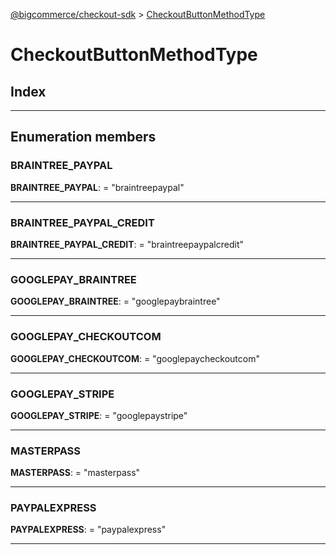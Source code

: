 [@bigcommerce/checkout-sdk](../README.md) > [CheckoutButtonMethodType](../enums/checkoutbuttonmethodtype.md)

# CheckoutButtonMethodType

## Index

---

## Enumeration members

<a id="braintree_paypal"></a>

###  BRAINTREE_PAYPAL

**BRAINTREE_PAYPAL**:  = "braintreepaypal"

___
<a id="braintree_paypal_credit"></a>

###  BRAINTREE_PAYPAL_CREDIT

**BRAINTREE_PAYPAL_CREDIT**:  = "braintreepaypalcredit"

___
<a id="googlepay_braintree"></a>

###  GOOGLEPAY_BRAINTREE

**GOOGLEPAY_BRAINTREE**:  = "googlepaybraintree"

___
<a id="googlepay_checkoutcom"></a>

###  GOOGLEPAY_CHECKOUTCOM

**GOOGLEPAY_CHECKOUTCOM**:  = "googlepaycheckoutcom"

___
<a id="googlepay_stripe"></a>

###  GOOGLEPAY_STRIPE

**GOOGLEPAY_STRIPE**:  = "googlepaystripe"

___
<a id="masterpass"></a>

###  MASTERPASS

**MASTERPASS**:  = "masterpass"

___
<a id="paypalexpress"></a>

###  PAYPALEXPRESS

**PAYPALEXPRESS**:  = "paypalexpress"

___

